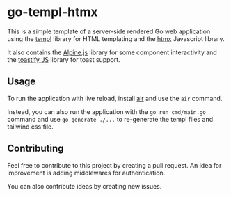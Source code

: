 # go-templ-htmx

This is a simple template of a server-side rendered Go web application using the [templ](https://github.com/a-h/templ) library for HTML templating and the [htmx](https://htmx.org/) Javascript library.

It also contains the [Alpine.js](https://alpinejs.dev/) library for some component interactivity and the [toastify JS](https://apvarun.github.io/toastify-js/) library for toast support.

## Usage

To run the application with live reload, install [air](https://github.com/air-verse/air) and use the `air` command.

Instead, you can also run the application with the `go run cmd/main.go` command and use `go generate ./...` to re-generate the templ files and tailwind css file.

## Contributing

Feel free to contribute to this project by creating a pull request. An idea for improvement is adding middlewares for authentication.

You can also contribute ideas by creating new issues.
